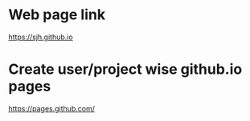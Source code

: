 # Web page link

https://sjh.github.io

# Create user/project wise github.io pages

https://pages.github.com/
